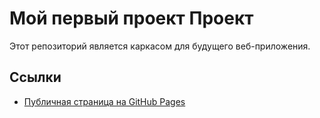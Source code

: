 # Мой первый проект Проект
Этот репозиторий является каркасом для будущего веб-приложения.
## Ссылки
- [Публичная страница на GitHub Pages](https://Lyubagg4.github.io/project1/)
